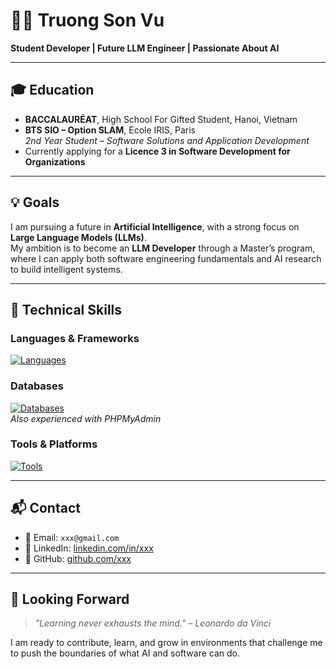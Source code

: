 # 👨‍💻 Truong Son Vu

**Student Developer | Future LLM Engineer | Passionate About AI**

---

## 🎓 Education
- **BACCALAURÉAT**, High School For Gifted Student, Hanoi, Vietnam
- **BTS SIO – Option SLAM**, Ecole IRIS, Paris  
  *2nd Year Student – Software Solutions and Application Development*  
- Currently applying for a **Licence 3 in Software Development for Organizations**

---

## 💡 Goals

I am pursuing a future in **Artificial Intelligence**, with a strong focus on **Large Language Models (LLMs)**.  
My ambition is to become an **LLM Developer** through a Master’s program, where I can apply both software engineering fundamentals and AI research to build intelligent systems.

---

## 🧰 Technical Skills

### Languages & Frameworks  
[![Languages](https://skillicons.dev/icons?i=html,css,js,react,php,java,python,c,cpp)](https://skillicons.dev)

### Databases  
[![Databases](https://skillicons.dev/icons?i=mysql,github)](https://skillicons.dev)  
*Also experienced with PHPMyAdmin*

### Tools & Platforms  
[![Tools](https://skillicons.dev/icons?i=git,github,vscode,eclipse,discord)](https://skillicons.dev)  

---

## 📬 Contact

- 📧 Email: `xxx@gmail.com`  
- 💼 LinkedIn: [linkedin.com/in/xxx](https://linkedin.com/in/xxx)  
- 🐙 GitHub: [github.com/xxx](https://github.com/xxx)

---

## 🚀 Looking Forward

> _"Learning never exhausts the mind." – Leonardo da Vinci_  

I am ready to contribute, learn, and grow in environments that challenge me to push the boundaries of what AI and software can do.
